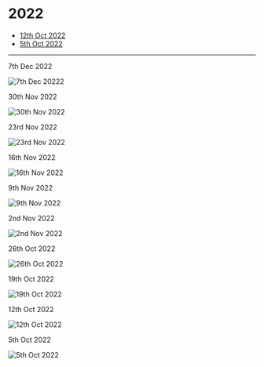 # 2022

<!-- - [7th Dec 2022]() -->
<!-- - [30th Nov 2022]() -->
<!-- - [9th Nov 2022]() -->
<!-- - [16th Nov 2022]() -->
<!-- - [9th Nov 2022]() -->
<!-- - [2nd Nov 2022]() -->
<!-- - [26th Oct 2022]() -->
<!-- - [19th Oct 2022]() -->

- [12th Oct 2022](2022_10_12.md)
- [5th Oct 2022](2022_10_05.md)

---

7th Dec 2022

![7th Dec 20222](2022_12_07.jpg "7th Dec 2022")

30th Nov 2022

![30th Nov 2022](2022_11_30.jpg "30th Nov 2022")

23rd Nov 2022

![23rd Nov 2022](2022_11_23.jpg "23rd Nov 2022")

16th Nov 2022

![16th Nov 2022](2022_11_16.jpg "16th Nov 2022")

9th Nov 2022

![9th Nov 2022](2022_11_09.jpg "9th Nov 2022")

2nd Nov 2022

![2nd Nov 2022](2022_11_02.jpg "2nd Nov 2022")

26th Oct 2022

![26th Oct 2022](2022_10_26.jpeg "26th Oct 2022")

19th Oct 2022

![19th Oct 2022](2022_10_19.jpeg "19th Oct 2022")

12th Oct 2022

![12th Oct 2022](2022_10_12.jpeg "12th Oct 2022")

5th Oct 2022

![5th Oct 2022](2022_10_05.jpeg "5th Oct 2022")
